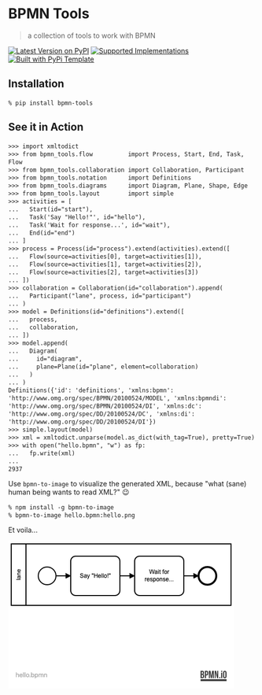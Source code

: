 # BPMN Tools

> a collection of tools to work with BPMN

[![Latest Version on PyPI](https://img.shields.io/pypi/v/bpmn-tools.svg)](https://pypi.python.org/pypi/bpmn-tools/)
[![Supported Implementations](https://img.shields.io/pypi/pyversions/bpmn-tools.svg)](https://pypi.python.org/pypi/bpmn-tools/)
[![Built with PyPi Template](https://img.shields.io/badge/PyPi_Template-v0.2.0-blue.svg)](https://github.com/christophevg/pypi-template)

## Installation

```console
% pip install bpmn-tools
```

## See it in Action

```pycon
>>> import xmltodict
>>> from bpmn_tools.flow          import Process, Start, End, Task, Flow
>>> from bpmn_tools.collaboration import Collaboration, Participant
>>> from bpmn_tools.notation      import Definitions
>>> from bpmn_tools.diagrams      import Diagram, Plane, Shape, Edge
>>> from bpmn_tools.layout        import simple
>>> activities = [
...   Start(id="start"),
...   Task('Say "Hello!"', id="hello"),
...   Task('Wait for response...', id="wait"),
...   End(id="end")
... ]
>>> process = Process(id="process").extend(activities).extend([
...   Flow(source=activities[0], target=activities[1]),
...   Flow(source=activities[1], target=activities[2]),
...   Flow(source=activities[2], target=activities[3])
... ])
>>> collaboration = Collaboration(id="collaboration").append(
...   Participant("lane", process, id="participant")
... )
>>> model = Definitions(id="definitions").extend([
...   process,
...   collaboration,
... ])
>>> model.append(
...   Diagram(
...     id="diagram",
...     plane=Plane(id="plane", element=collaboration)
...   )
... )
Definitions({'id': 'definitions', 'xmlns:bpmn': 'http://www.omg.org/spec/BPMN/20100524/MODEL', 'xmlns:bpmndi': 'http://www.omg.org/spec/BPMN/20100524/DI', 'xmlns:dc': 'http://www.omg.org/spec/DD/20100524/DC', 'xmlns:di': 'http://www.omg.org/spec/DD/20100524/DI'})
>>> simple.layout(model)
>>> xml = xmltodict.unparse(model.as_dict(with_tag=True), pretty=True)
>>> with open("hello.bpmn", "w") as fp:
...   fp.write(xml)
... 
2937
```

Use `bpmn-to-image` to visualize the generated XML, because "what (sane) human being wants to read XML?" 😉

```console
% npm install -g bpmn-to-image
% bpmn-to-image hello.bpmn:hello.png
```

Et voila...

![Hello BPMN](https://raw.githubusercontent.com/christophevg/bpmn-tools/master/examples/hello.png)
